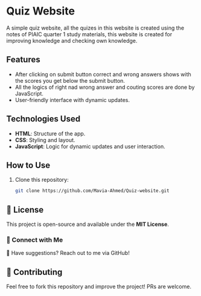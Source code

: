 # Quiz Website

A simple quiz website, all the quizes in this website is created using the notes of PIAIC quarter 1 study materials, this website is created for improving knowledge and checking own knowledge.

## Features
- After clicking on submit button correct and wrong answers shows with the scores you get below the submit button.
- All the logics of right nad wrong answer and couting scores are done by JavaScript.
- User-friendly interface with dynamic updates.

## Technologies Used
- **HTML**: Structure of the app.
- **CSS**: Styling and layout.
- **JavaScript**: Logic for dynamic updates and user interaction.

## How to Use
1. Clone this repository:
   ```bash
   git clone https://github.com/Mavia-Ahmed/Quiz-website.git
   ```


## 📜 License
This project is open-source and available under the **MIT License**.


### 🔗 Connect with Me
💬 Have suggestions? Reach out to me via GitHub!



## 🙌 Contributing
Feel free to fork this repository and improve the project! PRs are welcome.


